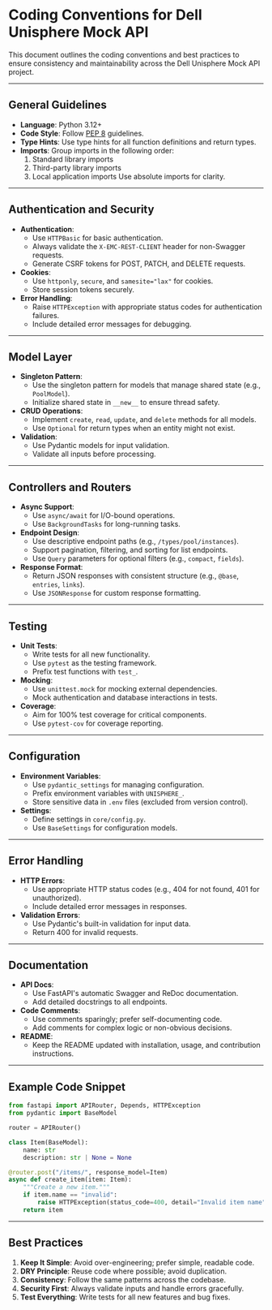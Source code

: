 # **Coding Conventions for Dell Unisphere Mock API**

This document outlines the coding conventions and best practices to ensure consistency and maintainability across the Dell Unisphere Mock API project.

---

## **General Guidelines**
- **Language**: Python 3.12+
- **Code Style**: Follow [PEP 8](https://peps.python.org/pep-0008/) guidelines.
- **Type Hints**: Use type hints for all function definitions and return types.
- **Imports**: Group imports in the following order:
  1. Standard library imports
  2. Third-party library imports
  3. Local application imports
  Use absolute imports for clarity.

---

## **Authentication and Security**
- **Authentication**:
  - Use `HTTPBasic` for basic authentication.
  - Always validate the `X-EMC-REST-CLIENT` header for non-Swagger requests.
  - Generate CSRF tokens for POST, PATCH, and DELETE requests.
- **Cookies**:
  - Use `httponly`, `secure`, and `samesite="lax"` for cookies.
  - Store session tokens securely.
- **Error Handling**:
  - Raise `HTTPException` with appropriate status codes for authentication failures.
  - Include detailed error messages for debugging.

---

## **Model Layer**
- **Singleton Pattern**:
  - Use the singleton pattern for models that manage shared state (e.g., `PoolModel`).
  - Initialize shared state in `__new__` to ensure thread safety.
- **CRUD Operations**:
  - Implement `create`, `read`, `update`, and `delete` methods for all models.
  - Use `Optional` for return types when an entity might not exist.
- **Validation**:
  - Use Pydantic models for input validation.
  - Validate all inputs before processing.

---

## **Controllers and Routers**
- **Async Support**:
  - Use `async/await` for I/O-bound operations.
  - Use `BackgroundTasks` for long-running tasks.
- **Endpoint Design**:
  - Use descriptive endpoint paths (e.g., `/types/pool/instances`).
  - Support pagination, filtering, and sorting for list endpoints.
  - Use `Query` parameters for optional filters (e.g., `compact`, `fields`).
- **Response Format**:
  - Return JSON responses with consistent structure (e.g., `@base`, `entries`, `links`).
  - Use `JSONResponse` for custom response formatting.

---

## **Testing**
- **Unit Tests**:
  - Write tests for all new functionality.
  - Use `pytest` as the testing framework.
  - Prefix test functions with `test_`.
- **Mocking**:
  - Use `unittest.mock` for mocking external dependencies.
  - Mock authentication and database interactions in tests.
- **Coverage**:
  - Aim for 100% test coverage for critical components.
  - Use `pytest-cov` for coverage reporting.

---

## **Configuration**
- **Environment Variables**:
  - Use `pydantic_settings` for managing configuration.
  - Prefix environment variables with `UNISPHERE_`.
  - Store sensitive data in `.env` files (excluded from version control).
- **Settings**:
  - Define settings in `core/config.py`.
  - Use `BaseSettings` for configuration models.

---

## **Error Handling**
- **HTTP Errors**:
  - Use appropriate HTTP status codes (e.g., 404 for not found, 401 for unauthorized).
  - Include detailed error messages in responses.
- **Validation Errors**:
  - Use Pydantic's built-in validation for input data.
  - Return 400 for invalid requests.

---

## **Documentation**
- **API Docs**:
  - Use FastAPI's automatic Swagger and ReDoc documentation.
  - Add detailed docstrings to all endpoints.
- **Code Comments**:
  - Use comments sparingly; prefer self-documenting code.
  - Add comments for complex logic or non-obvious decisions.
- **README**:
  - Keep the README updated with installation, usage, and contribution instructions.

---

## **Example Code Snippet**

```python
from fastapi import APIRouter, Depends, HTTPException
from pydantic import BaseModel

router = APIRouter()

class Item(BaseModel):
    name: str
    description: str | None = None

@router.post("/items/", response_model=Item)
async def create_item(item: Item):
    """Create a new item."""
    if item.name == "invalid":
        raise HTTPException(status_code=400, detail="Invalid item name")
    return item
```

---

## **Best Practices**
1. **Keep It Simple**: Avoid over-engineering; prefer simple, readable code.
2. **DRY Principle**: Reuse code where possible; avoid duplication.
3. **Consistency**: Follow the same patterns across the codebase.
4. **Security First**: Always validate inputs and handle errors gracefully.
5. **Test Everything**: Write tests for all new features and bug fixes.
